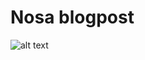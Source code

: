 # Nosa blogpost
![alt text](https://drive.google.com/file/d/1MJXCVq5XIgQWIEFvkrlULjj_1A4xohhT/view?usp=sharing)
